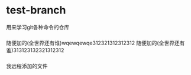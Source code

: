 # test-branch
用来学习git各种命令的仓库
###
随便加的(全世界还有谁)wqewqewqe312321312312312
随便加的(全世界还有谁)313123132321312312
###
我远程添加的文件
